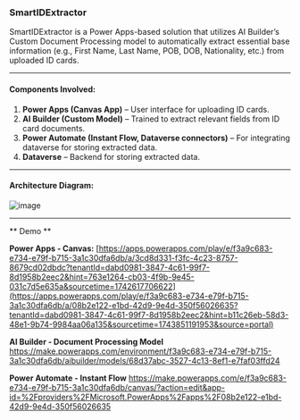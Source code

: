 ### **SmartIDExtractor**
SmartIDExtractor is a Power Apps-based solution that utilizes AI Builder’s Custom Document Processing model to automatically extract essential base information (e.g., First Name, Last Name, POB, DOB, Nationality, etc.) from uploaded ID cards.

* * * * *

#### **Components Involved:**
1. **Power Apps (Canvas App)** – User interface for uploading ID cards.
2. **AI Builder (Custom Model)** – Trained to extract relevant fields from ID card documents.
3. **Power Automate (Instant Flow, Dataverse connectors)** – For integrating dataverse for storing extracted data.
4. **Dataverse** – Backend for storing extracted data.
* * * * *

#### **Architecture Diagram:**
![image](https://github.com/user-attachments/assets/97fec73e-06d2-4d25-95a2-9312413b4708)

* * * * *

** Demo **

**Power Apps - Canvas:** [https://apps.powerapps.com/play/e/f3a9c683-e734-e79f-b715-3a1c30dfa6db/a/3cd8d331-f3fc-4c23-8757-8679cd02dbdc?tenantId=dabd0981-3847-4c61-99f7-8d1958b2eec2&hint=763e1264-cb03-4f9b-9e45-031c7d5e635a&sourcetime=1742617706622](https://apps.powerapps.com/play/e/f3a9c683-e734-e79f-b715-3a1c30dfa6db/a/08b2e122-e1bd-42d9-9e4d-350f56026635?tenantId=dabd0981-3847-4c61-99f7-8d1958b2eec2&hint=b11c26eb-58d3-48e1-9b74-9984aa06a135&sourcetime=1743851191953&source=portal)

**AI Builder - Document Processing Model**
https://make.powerapps.com/environment/f3a9c683-e734-e79f-b715-3a1c30dfa6db/aibuilder/models/68d37abc-3527-4c13-8ef1-e7faf03ffd24

**Power Automate - Instant Flow**
https://make.powerapps.com/e/f3a9c683-e734-e79f-b715-3a1c30dfa6db/canvas/?action=edit&app-id=%2Fproviders%2FMicrosoft.PowerApps%2Fapps%2F08b2e122-e1bd-42d9-9e4d-350f56026635



